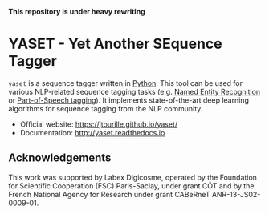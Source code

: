 **This repository is under heavy rewriting**

# YASET - Yet Another SEquence Tagger 

`yaset` is a sequence tagger written in [Python](https://www.python.org/). This tool can be used for various NLP-related sequence tagging tasks (e.g. [Named Entity Recognition](https://en.wikipedia.org/wiki/Named-entity_recognition) or [Part-of-Speech tagging](https://en.wikipedia.org/wiki/Part-of-speech_tagging)). It implements state-of-the-art deep learning algorithms for sequence tagging from the NLP community.

* Official website: https://jtourille.github.io/yaset/
* Documentation: http://yaset.readthedocs.io

## Acknowledgements

This work was supported by Labex Digicosme, operated by the Foundation for Scientific Cooperation (FSC) Paris-Saclay, 
under grant CÔT and by the French National Agency for Research under grant CABeRneT ANR-13-JS02-0009-01.

 
